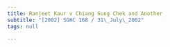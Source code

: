 ```yaml
---
title: Ranjeet Kaur v Chiang Sung Chek and Another
subtitle: "[2002] SGHC 168 / 31\_July\_2002"
tags: null

---
```


